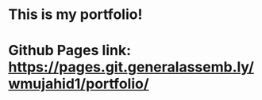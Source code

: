 # This is my portfolio!
# Github Pages link: https://pages.git.generalassemb.ly/wmujahid1/portfolio/
